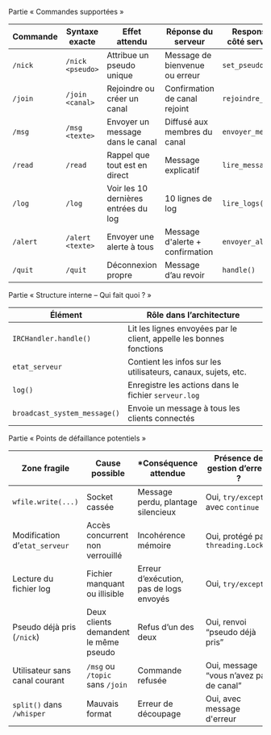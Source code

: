 Partie « Commandes supportées »

|   Commande   |   Syntaxe exacte   |   Effet attendu                      |   Réponse du serveur            |   Responsable côté serveur**         |
| ------------ | ------------------ | ------------------------------------ | ------------------------------- | ------------------------------------ |
| `/nick`      | `/nick <pseudo>`   | Attribue un pseudo unique            | Message de bienvenue ou erreur  | `set_pseudo()`                       |
| `/join`      | `/join <canal>`    | Rejoindre ou créer un canal          | Confirmation de canal rejoint   | `rejoindre_canal()`                  |
| `/msg`       | `/msg <texte>`     | Envoyer un message dans le canal     | Diffusé aux membres du canal    | `envoyer_message()`                  |
| `/read`      | `/read`            | Rappel que tout est en direct        | Message explicatif              | `lire_messages()`                    |
| `/log`       | `/log`             | Voir les 10 dernières entrées du log | 10 lignes de log                | `lire_logs()`                        |
| `/alert`     | `/alert <texte>`   | Envoyer une alerte à tous            | Message d'alerte + confirmation | `envoyer_alerte()`                   |
| `/quit`      | `/quit`            | Déconnexion propre                   | Message d’au revoir             | `handle()`                           |

Partie « Structure interne – Qui fait quoi ? »

| Élément                      | Rôle dans l’architecture                                            |
| ---------------------------- | ------------------------------------------------------------------- |
| `IRCHandler.handle()`        | Lit les lignes envoyées par le client, appelle les bonnes fonctions |
| `etat_serveur`               | Contient les infos sur les utilisateurs, canaux, sujets, etc.       |
| `log()`                      | Enregistre les actions dans le fichier `serveur.log`                |
| `broadcast_system_message()` | Envoie un message à tous les clients connectés                      |

Partie « Points de défaillance potentiels »

|   Zone fragile                 |   Cause possible                      |  *Conséquence attendue                  |   Présence de gestion d’erreur ?        |
| ------------------------------ | ------------------------------------- | --------------------------------------- | --------------------------------------- |
| `wfile.write(...)`             | Socket cassée                         | Message perdu, plantage silencieux      | Oui, `try/except` avec `continue`       |
| Modification d’`etat_serveur`  | Accès concurrent non verrouillé       | Incohérence mémoire                     | Oui, protégé par `threading.Lock()`     |
| Lecture du fichier log         | Fichier manquant ou illisible         | Erreur d’exécution, pas de logs envoyés | Oui, `try/except`                       |
| Pseudo déjà pris (`/nick`)     | Deux clients demandent le même pseudo | Refus d’un des deux                     | Oui, renvoi “pseudo déjà pris”          |
| Utilisateur sans canal courant | `/msg` ou `/topic` sans `/join`       | Commande refusée                        | Oui, message “vous n’avez pas de canal” |
| `split()` dans `/whisper`      | Mauvais format                        | Erreur de découpage                     | Oui, avec message d'erreur              |
